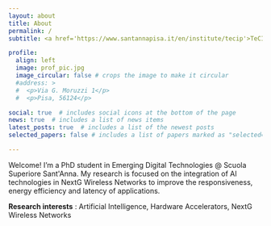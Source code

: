 ```yaml
---
layout: about
title: About
permalink: /
subtitle: <a href='https://www.santannapisa.it/en/institute/tecip'>TeCIP Institute</a> 

profile:
  align: left
  image: prof_pic.jpg
  image_circular: false # crops the image to make it circular
  #address: >
  #  <p>Via G. Moruzzi 1</p>
  #  <p>Pisa, 56124</p>

social: true  # includes social icons at the bottom of the page
news: true  # includes a list of news items
latest_posts: true  # includes a list of the newest posts
selected_papers: false # includes a list of papers marked as "selected={true}"

---
```


Welcome! I’m a PhD student in Emerging Digital Technologies @ Scuola Superiore Sant'Anna. My research is focused on the integration of AI technologies in NextG Wireless Networks to improve the responsiveness, energy efficiency and latency of applications.

**Research interests** : Artificial Intelligence, Hardware Accelerators, NextG Wireless Networks 